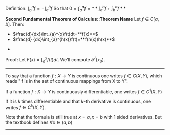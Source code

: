 Definition:
$\int_{b}^{a}f=-\int_{a}^{b}f$
So that $0=\int_{a}^{a}f=**\int_{a}^{b}f+\int_{b}^{a}f**$

**Second Fundamental Theorem of Calculus::Theorem Name**
Let $f\in C[a,b]$. Then:
- $\frac{d}{dx}\int_{a}^{x}f(t)dt=**f(x)**$
- $\frac{d} {dx}\int_{a}^{h(x)}f(t)=**f(h(x))h(x)**$
+
Proof:
Let $F(x)=\int_{a}^{x}f(t)dt$. We'll compute $\mathcal{F}^{\prime}(x_0)$. 

---

To say that a function $f:X\to Y$ is continuous one writes $f\in C( X,Y)$, which reads " f is in the set of continuous mappings from X to Y". 

If a function  $f:X\to Y$ is continuously differentiable, one writes $f\in C^{1} (X,Y)$ 

If it is $k$ times differentiable and that $k$-th derivative is continuous, one writes $f \in C^{k} (X,Y)$. 

Note that the formula is still true at $x = a, x=b$ with 1 sided derivatives. But the textbook defines $\forall x \in (a,b)$

---